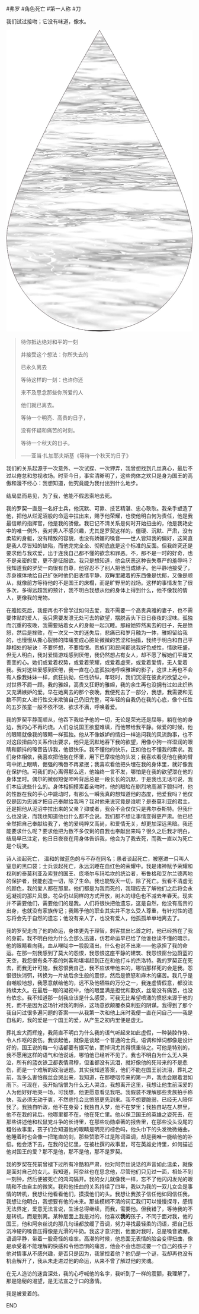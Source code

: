 #弗罗 #角色死亡 #第一人称 #刀

我们试过接吻；它没有味道，像水。

![曾经有过盛大的欢乐](../../../resource/img-22.png)

> 待你抵达绝对和平的一刻
>
> 并接受这个想法：你所失去的
>
> 已永久离去
>
>  
>
> 等待这样的一刻：也许你还
>
> 来不及思念那些你所爱的人
>
> 他们就已离去。
>
>  
>
> 等待一个明亮、高贵的日子，
>
> 没有怀疑和痛苦的时刻。
>
> 等待一个秋天的日子。
>
>  ——亚当·扎加耶夫斯基《等待一个秋天的日子》

 

我们的关系起源于一次意外、一次试探、一次狎弄，我曾想找到几丝真心，最后不过以倦怠和忽视收场。时至今日，事实清晰明了，这些肉体之欢只是身为国王的高傲和漫不经心：我想知道，他究竟能为我付出到什么地步。

结局显而易见，为了我，他能不假思索地去死。

我的罗契一直是一名好士兵，他沉默、可靠、技艺精湛、忠心耿耿。我亲手塑造了他，把他从烂泥沼般的命运中拉出来，赐予他荣耀，也使他明白何为责任，他是我最信赖的指挥官，他是我的骄傲。我已记不清关系是何时开始扭曲的，他是我艳史中的唯一例外，我对男人不感兴趣，尤其是罗契这样的，僵硬、沉默、严肃，没有柔软的身躯，没有精致的容貌，也没有娇媚的嗓音——世人皆知我的偏好，这简直是我人尽皆知的缺陷，而他完完全全、彻彻底底是这个标准的反面。但我终究还是要求他与我欢爱，出于连我自己都不懂的欲念和罪恶。不，那不是一时的好奇，也不是亲密的爱，更不是征服欲。我只是想知道，他会厌恶这种丧失尊严的羞辱吗？我知道我的罗契一向很有自尊，他容忍不了别人把他当成婊子。他平静地接受了，赤身裸体地给自己扩张时他仍旧表情平静，双眸里藏着的东西像是忧郁，又像是顺从，就像前方等待他的不是国王的床榻，而是旷野里的战场。这样的事情发生了很多次，多得远超我的预计，我不明白我想从他的身体上得到什么，他不像我的情人，更像我的宠物。

在雅妲死后，我便再也不曾学过如何去爱，我不需要一个高贵典雅的妻子，也不需要体贴的爱人，我只需要发泄无处可去的欲望，摆脱舌头下日日夜夜的涩味。孤独而沉重的夜晚，我需要贴着女人的身躯一起沉睡。那段她猝然离去的日子，先是愤怒，然后是挫败，在一次又一次的迷失后，悲痛已和岁月融为一体，雅妲留给我的，也慢慢从撕心裂肺的阵痛变成心脏处微微的苦涩和抽搐，我终于明白和自己平静相处的秘诀：不要怀想，不要悔恨。贵族们和民间都说我好色成性，情欲旺盛，但无人明白，我对爱情游戏感到厌倦，我仍然想占有女人，却不愿了解她们平庸又善变的心。她们或爱着权势，或爱着荣耀，或爱着虚荣，或爱着爱情，无人爱着我。我对这些爱感到厌倦，我一直在心底孤独地呼唤雅妲的影子，这世上再也不会有人像我妹妹一样，疯狂执拗，任性骄纵，年轻时，我们沉浸在彼此的欲望之中，对世界不屑一顾。我的雅妲，高贵又狂野的雅妲，我的余生再也没拥有过如此炽热又充满嫉妒的爱。早在她离去的那个夜晚，我便死去了一部分，我想，我需要和无数不同女人进行性交来欺骗自己仍旧完整，可年轻的自我仍在我的心底，像个任性的五岁孩童一般不依不饶、欲求不满，呼唤着爱。

我的罗契平静而顺从，他吞下我给予他的一切，无论是荣光还是屈辱，躺在他的身边，我的心不再灼烧。人们总说国王欲壑难填，而他带给我平静。做爱的时候，他的眼睛就像我的眼睛一样孤独。他从不像嫉妒的情妇一样追问我的风流韵事，也不对这段扭曲的关系作出要求，他只是沉默地吞下我的欲望，用像小狗一样湿润的眼睛和颤抖的嗓音告诉我，他很快乐。我不懂他的快乐，正如他也不懂我的索求。我们身体相依，我喜欢把他抱在怀里，用下巴摩梭他的头发；我喜欢看见他在我的臂弯中闭上眼睛，倔强的嘴唇不再紧抿；我喜欢看他把头埋在我的身体里，就好像我在保护他。可我们的心离得那么远，他始终一言不发，哪怕是在我的欲望泄在他的身体里时。偶尔的微弱短促呻吟背后总是一段长长的沉默，于是我也无话可说，我们本应说些什么的。身体相拥摸索着亲吻时，他的眼睑在剧烈地高潮下颤抖时，他的性器在我的手心中跳动时，有那么一瞬我真的想知道他的态度，他爱我吗？他仅仅是因为忠诚才把自己奉献给我吗？我对他来说究竟是谁呢？是泰莫利亚的君主，还是把他从泥沼中拉出来的父亲？抑或者，我会不会仅仅只是弗尔泰斯特。但我什么也没说，而我也知道他也什么都不会说。我们都不想让事情变得更严肃。他已经全然把自己奉献给我了，他的爱纯粹又高尚，和爱情无关，却更加深远黑暗。我还能要求什么呢？要求他把为数不多仅剩的自我也奉献出来吗？很久之后我才明白，结局早已注定，他日日夜夜在用身体告诉我，他会为了我去死，而我一直以为死亡是个玩笑。

诗人谈起死亡， 温和的微蓝色的与不存在同名；愚者谈起死亡，被塞进一只叫人窒息的黑口袋；士兵谈起死亡，永远沉睡在血红色的荣耀中。我是诸神赋予荣耀和权利的泰莫利亚及索登的国王、庞塔尔与玛哈坎的统治者，布鲁格和艾尔兰德两地的保护者，我能创造一切，除了生命。我也能毁灭一切，除了死亡。我看不清虚无的颜色，我的爱人都在那里。他们都是为我而死的，我理应去了解他们之后将会永远凝视的那片风景。花朵仍以同样的方式开放，树木的绿色也不减去年春天。现实并不需要他们，需要他们的是我。人们将很快把他遗忘，这是自然，他没有高贵的出身，也就没有家族传记；我赐予他的职业其实并不怎么受人尊重，有针对性的遗忘将会先于自然的遗忘；他没有亲人了，也没有爱人，他孤孤单单地离去了。

我的罗契走向了他的命运，身体更先于理智，刺客拔出匕首之时，他已经挡在了我的身前。我不明白他为什么会那么迅速，仿若命运早已给了他谁也读不懂的暗示。他的眼睛看向我，血从喉咙中一股股涌出，什么也说不出来——他承担了我的命运。在那一刻我感到了莫大的怨恨，我怨恨这座平静的建筑、我怨恨窗台边蔚蓝的天空，我怨恨有条不紊的刺客和堪堪赶到正在和他打斗的杰洛特。我的罗契正在死去，而我无计可施，我怨恨我自己，我不应该带他来的，哪怕那样死的会是我。怨恨很快消弭，转换为一片劫后余生般的震惊，然后是愤怒和麻木的痛苦。我几乎是自嘲般地想，我愿意献给他的，远不及他牺牲的万分之一，我连虚情假意，都没法持续太久。在最后一眼的凝视中，他的眼里满是担忧和歉疚，丝毫没有痛苦，也没有依恋。我不知道那一刻我应该是什么感受，可我无比希望喷涌的愤怒来源于他的死，而不是因为这场针对我的刺杀，这场意欲颠覆泰莫利亚的阴谋。我得到了那个我自问过很多遍问题的答案——从我第一次和他上床时我便一直在问自己——我是自私的，我的爱是一个国王的爱，从产生之初内里便是虚无。

葬礼宏大而辉煌，我简直不明白为什么我的语气听起来如此虚假，一种装腔作势、令人作呕的哀伤。我谈起他，就像是谈起一个普通的士兵，语调和悼词都像是设计好的，国王说的每一句话都要有据可依，而悼词尤其得慎重待之。可他是特别的，我不愿用这样的语气和他说话，哪怕他已经听不见了。我也不明白为什么无人哭泣，所有的蓝衣铁卫都表情肃穆，但谁都没有流泪，就好像他的死带来的不是悲伤，而是一个难解的政治谜题。其实我知道答案，他们不能在国王前流泪，葬礼之前，我多么害怕薇丝会哭出来，我知道，在那哽咽传来的第一声，我也会跟着泪如雨下。可现在，我开始恼恨为什么无人哭泣，我想离开这里，我想让他生前深爱的人为他好好地哭一场，可我想，他更愿意看见我吧。我假装不理解那些贵族拍手称快，我必须无动于衷，不然悲怆会比愤怒更先到来。我不想要脆弱，已经无人陪伴我了。我独自听政，他不在身旁；我独自入梦，他不在梦里；我独自站在人群里，他不在我的背后。他哪里都不在，他在死亡里。他以保卫国王的英雄之姿死去，在那些讲述他和松鼠党斗争的长诗里，在那些功勋卓著的报告里，在那些没头没尾的粗俗故事里，孩子们会知道他的眼睛是明亮的棕色吗，他头巾下的头发微微蜷曲，他睡着时也会像一把笔直的剑，那些赞歌不过是陈词滥调，却是我唯一能给他的补偿。他会活下去，在我的记忆里，在被杜撰的故事里，可在英雄史诗里，如何描述他对国王的爱？那不是他，那不是他，那不是罗契。

我的罗契在死前曾褪下过所有冷酷和严肃，他对阿奈丝说话的声音如此温柔，就像是面对自己的女儿。我知道，阿奈丝也在思念他，尽管他们只见过一面，相处不到一刻钟，然后便被死亡的鸿沟隔开。我的女儿就像我一样，忘不了他闪闪发光的眼睛和不由自主的微笑。我和他扭曲的关系持续了四年，我以为我的一双儿女会是事情的转机，我想让他看看他们，摸摸他们的头。我想让我孩子信任他如同信任我，我想让他明白，我想要有他的未来。那些模糊不清的词汇我们可以慢慢探寻，感情无法界定，爱意无法言说，生活总得继续，而我，需要他。但我错了，等待我的不是转机，而是别离。某种层面上我是对的，他喜欢**我的**孩子，不同于面对我，他的国王，他和阿奈丝说的那几句话都放缓了音调，努力寻找最轻柔的词语，把自己低沉冷硬的嗓音压得像是光滑的牛奶。我这才意识到，他面对我时，总是嗓音紧绷，语调平静，带着一股奇怪的痉挛。高潮的时候，他总面无表情的脸会变得扭曲，像是承受着不能理解的快感和令他恐惧的痛苦，他会不会也想过要一个自己的孩子？他对情事从不感兴趣，是否只是因为，我掌控着他？他仍是一个谜，我却再也没有机会解开了，我从未走进过他的命运，从来不曾了解过他的灵魂。

在无人造访的迷宫深处，我的心呼喊他的名字，我听到了一样的震颤，我理解了，那是隐秘的渴望，是无法宣之于口的激情。

我是被爱着的。

END